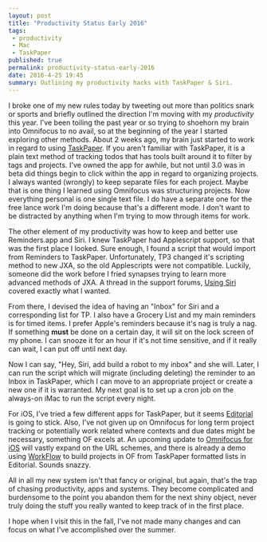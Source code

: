 ```yaml
---
layout: post
title: "Productivity Status Early 2016"
tags:
 - productivity
 - Mac
 - TaskPaper
published: true
permalink: productivity-status-early-2016
date: 2016-4-25 19:45
summary: Outlining my productivity hacks with TaskPaper & Siri.
---
```

I broke one of my new rules today by tweeting out more than politics snark or sports and briefly outlined the direction I'm moving with my *productivity* this year. I've been toiling the past year or so trying to shoehorn my brain into Omnifocus to no avail, so at the beginning of the year I started exploring other methods. About 2 weeks ago, my brain just started to work in regard to using [TaskPaper](https://www.taskpaper.com). If you aren't familiar with TaskPaper, it is a plain text method of tracking todos that has tools built around it to filter by tags and projects. I've owned the app for awhile, but not until 3.0 was in beta did things begin to click within the app in regard to organizing projects. I always wanted (wrongly) to keep separate files for each project. Maybe that is one thing I learned using Omnifocus was structuring projects. Now everything personal is one single text file. I do have a separate one for the free lance work I'm doing because that's a different mode. I don't want to be distracted by anything when I'm trying to mow through items for work.

The other element of my productivity was how to keep and better use Reminders.app and Siri. I knew TaskPaper had Applescript support, so that was the first place I looked. Sure enough, I found a script that would import from Reminders to TaskPaper. Unfortunately, TP3 changed it's scripting method to new JXA, so the old Applescripts were not compatible. Luckily, someone did the work before I fried synapses trying to learn more advanced methods of JXA. A thread in the support forums,
[Using Siri](http://support.hogbaysoftware.com/t/appending-items-to-a-taskpaper-file-using-siri/1456/9) covered exactly what I wanted.

From there, I devised the idea of having an "Inbox" for Siri and a corresponding list for TP. I also have a Grocery List and my main reminders is for timed items. I prefer Apple's reminders because it's nag is truly a nag. If something **must** be done on a certain day, it will sit on the lock screen of my phone. I can snooze it for an hour if it's not time sensitive, and if it really can wait, I can put off until next day.

Now I can say, "Hey, Siri, add build a robot to my inbox" and she will. Later, I can run the script which will migrate (including deleting) the reminder to an Inbox in TaskPaper, which I can move to an appropriate project or create a new one if it is warranted. My next goal is to set up a cron job on the always-on iMac to run the script every night.

For iOS, I've tried a few different apps for TaskPaper, but it seems [Editorial](https://geo.itunes.apple.com/us/app/editorial/id673907758?at=10lKmy) is going to stick. Also, I've not given up on Omnifocus for long term project tracking or potentially work related where contexts and due dates might be necessary, something OF excels at. An upcoming update to [Omnifocus for iOS](https://geo.itunes.apple.com/us/app/omnifocus-2/id904071710?at=10lKmy) will vastly expand on the URL schemes, and there is already a demo using [WorkFlow](https://geo.itunes.apple.com/us/app/workflow-powerful-automation/id915249334?at=10lKmy) to build projects in OF from TaskPaper formatted lists in Editorial. Sounds snazzy.

All in all my new system isn't that fancy or original, but again, that's the trap of chasing productivity, apps and systems. They become complicated and burdensome to the point you abandon them for the next shiny object, never truly doing the stuff you really wanted to keep track of in the first place.

I hope when I visit this in the fall, I've not made many changes and can focus on what I've accomplished over the summer.

<a href="https://brid.gy/publish/twitter"></a> 
